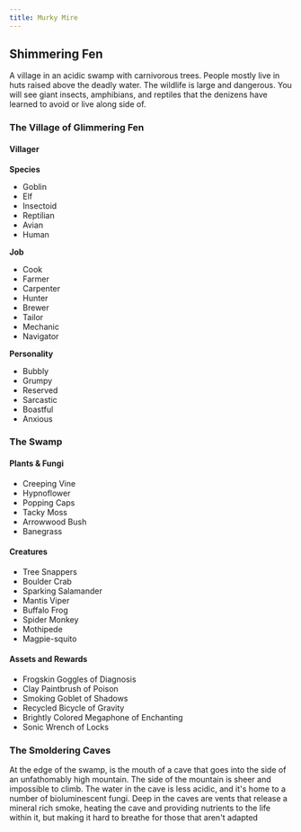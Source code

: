 ```yaml
---
title: Murky Mire
---
```


## Shimmering Fen

A village in an acidic swamp with carnivorous trees. People mostly live in huts raised above the deadly water. The wildlife is large and dangerous. You will see giant insects, amphibians, and reptiles that the denizens have learned to avoid or live along side of.

### The Village of Glimmering Fen

#### Villager

**Species**

- Goblin
- Elf
- Insectoid
- Reptilian
- Avian
- Human

**Job**

- Cook
- Farmer
- Carpenter
- Hunter
- Brewer
- Tailor
- Mechanic
- Navigator

**Personality**

- Bubbly
- Grumpy
- Reserved
- Sarcastic
- Boastful
- Anxious

### The Swamp

#### Plants & Fungi

- Creeping Vine
- Hypnoflower
- Popping Caps
- Tacky Moss
- Arrowwood Bush
- Banegrass

#### Creatures

- Tree Snappers
- Boulder Crab
- Sparking Salamander
- Mantis Viper
- Buffalo Frog
- Spider Monkey
- Mothipede
- Magpie-squito

#### Assets and Rewards

- Frogskin Goggles of Diagnosis
- Clay Paintbrush of Poison
- Smoking Goblet of Shadows
- Recycled Bicycle of Gravity
- Brightly Colored Megaphone of Enchanting
- Sonic Wrench of Locks

### The Smoldering Caves

At the edge of the swamp, is the mouth of a cave that goes into the side of an unfathomably high mountain. The side of the mountain is sheer and impossible to climb. The water in the cave is less acidic, and it's home to a number of bioluminescent fungi. Deep in the caves are vents that release a mineral rich smoke, heating the cave and providing nutrients to the life within it, but making it hard to breathe for those that aren't adapted